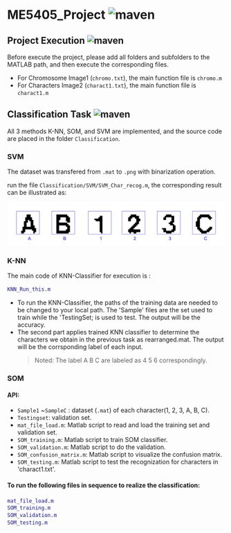 # ME5405_Project ![maven](https://img.shields.io/badge/NUS-ME5405-blue)
## Project Execution ![maven](https://img.shields.io/badge/Project-Execution-important)
Before execute the project, please add all folders and subfolders to the MATLAB path, and then execute the corresponding files.
- For Chromosome Image1 (`chromo.txt`), the main function file is `chromo.m`
- For Characters Image2 (`charact1.txt`), the main function file is `charact1.m`

## Classification Task ![maven](https://img.shields.io/badge/Conventional-Classification-important)
All 3 methods K-NN, SOM, and SVM are implemented, and the source code are placed in the folder `Classification`.
### SVM
The dataset was transfered from `.mat` to `.png` with binarization operation.

run the file `Classification/SVM/SVM_Char_recog.m`, the corresponding result can be illustrated as:

<div align=center>
      <img src="Classification/SVM/characters_recognition.jpg" width="600"/>
</div>

### K-NN
The main code of KNN-Classifier for execution is :
```matlab
KNN_Run_this.m
```
- To run the KNN-Classifier, the paths of the training data are needed to be changed to your local path. The 'Sample' files are the set used to train while the 'TestingSet; is used to test. The output will be the accuracy.
- The second part applies trained KNN classifier to determine the characters we obtain in the previous task as rearranged.mat. The output will be the corrsponding label of each input. 
  >Noted: The label A B C are labeled as 4 5 6 correspondingly.

### SOM

#### API:
- `Sample1` ~`SampleC` : dataset (`.mat`) of each character(1, 2, 3, A, B, C).
- `Testingset`: validation set.
- `mat_file_load.m`: Matlab script to read and load the training set and validation set.
- `SOM_training.m`: Matlab script to train SOM classifier.
- `SOM_validation.m`: Matlab script to do the validation.
- `SOM_confusion_matrix.m`: Matlab script to visualize the confusion matrix.
- `SOM_testing.m`: Matlab script to test the recognization for characters in 'charact1.txt'.

#### To run the following files in sequence to realize the classification:

```matlab
mat_file_load.m
SOM_training.m
SOM_validation.m
SOM_testing.m
```
